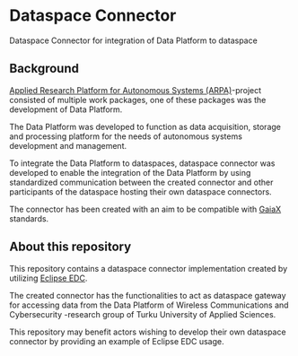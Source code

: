 # Dataspace Connector
Dataspace Connector for integration of Data Platform to dataspace


## Background

[Applied Research Platform for Autonomous Systems (ARPA)](https://arpa-project.turkuamk.fi/)-project consisted of multiple
work packages, one of these packages was the development of Data Platform. 

The Data Platform was developed to function as data acquisition, storage and processing platform 
for the needs of autonomous systems development and management.

To integrate the Data Platform to dataspaces, dataspace connector was developed to 
enable the integration of the Data Platform by using standardized communication between the created connector
and other participants of the dataspace hosting their own dataspace connectors.

The connector has been created with an aim to be compatible with [GaiaX](https://gaia-x.eu/) standards.

## About this repository

This repository contains a dataspace connector implementation created by utilizing [Eclipse EDC](https://github.com/eclipse-edc/Connector). 

The created connector has the functionalities to act as dataspace gateway for accessing data from the Data Platform of Wireless Communications and Cybersecurity -research group of Turku University of Applied Sciences.

This repository may benefit actors wishing to develop their own dataspace connector by providing an example of Eclipse EDC usage. 
